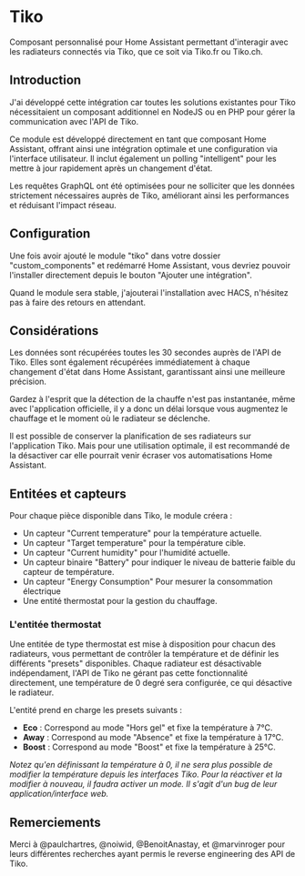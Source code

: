 # Tiko
Composant personnalisé pour Home Assistant permettant d'interagir avec les radiateurs connectés via Tiko, que ce soit via Tiko.fr ou Tiko.ch.

## Introduction
J'ai développé cette intégration car toutes les solutions existantes pour Tiko nécessitaient un composant additionnel en NodeJS ou en PHP pour gérer la communication avec l'API de Tiko.

Ce module est développé directement en tant que composant Home Assistant, offrant ainsi une intégration optimale et une configuration via l'interface utilisateur. Il inclut également un polling "intelligent" pour les mettre à jour rapidement après un changement d'état.

Les requêtes GraphQL ont été optimisées pour ne solliciter que les données strictement nécessaires auprès de Tiko, améliorant ainsi les performances et réduisant l'impact réseau.

## Configuration
Une fois avoir ajouté le module "tiko" dans votre dossier "custom_components" et redémarré Home Assistant, vous devriez pouvoir l'installer directement depuis le bouton "Ajouter une intégration".

Quand le module sera stable, j'ajouterai l'installation avec HACS, n'hésitez pas à faire des retours en attendant.

## Considérations
Les données sont récupérées toutes les 30 secondes auprès de l'API de Tiko. Elles sont également récupérées immédiatement à chaque changement d'état dans Home Assistant, garantissant ainsi une meilleure précision.

Gardez à l'esprit que la détection de la chauffe n'est pas instantanée, même avec l'application officielle, il y a donc un délai lorsque vous augmentez le chauffage et le moment où le radiateur se déclenche.

Il est possible de conserver la planification de ses radiateurs sur l'application Tiko. Mais pour une utilisation optimale, il est recommandé de la désactiver car elle pourrait venir écraser vos automatisations Home Assistant.

## Entitées et capteurs
Pour chaque pièce disponible dans Tiko, le module créera :
- Un capteur "Current temperature" pour la température actuelle.
- Un capteur "Target temperature" pour la température cible.
- Un capteur "Current humidity" pour l'humidité actuelle.
- Un capteur binaire "Battery" pour indiquer le niveau de batterie faible du capteur de température.
- Un capteur "Energy Consumption" Pour mesurer la consommation électrique
- Une entité thermostat pour la gestion du chauffage.

### L'entitée thermostat

Une entitée de type thermostat est mise à disposition pour chacun des radiateurs, vous permettant de contrôler la température et de définir les différents "presets" disponibles. Chaque radiateur est désactivable indépendament, l'API de Tiko ne gérant pas cette fonctionnalité directement, une température de 0 degré sera configurée, ce qui désactive le radiateur.

L'entité prend en charge les presets suivants :
- **Eco** : Correspond au mode "Hors gel" et fixe la température à 7°C.
- **Away** : Correspond au mode "Absence" et fixe la température à 17°C.
- **Boost** : Correspond au mode "Boost" et fixe la température à 25°C.

_Notez qu'en définissant la température à 0, il ne sera plus possible de modifier la température depuis les interfaces Tiko. Pour la réactiver et la modifier à nouveau, il faudra activer un mode. Il s'agit d'un bug de leur application/interface web._

## Remerciements
Merci à @paulchartres, @noiwid, @BenoitAnastay, et @marvinroger pour leurs différentes recherches ayant permis le reverse engineering des API de Tiko.